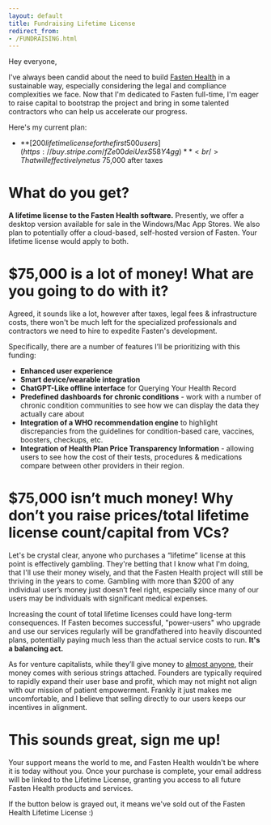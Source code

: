 ```yaml
---
layout: default
title: Fundraising Lifetime License
redirect_from:
- /FUNDRAISING.html
---
```


Hey everyone, 

I've always been candid about the need to build [Fasten Health](https://github.com/fastenhealth/fasten-onprem) in a sustainable way, especially considering the legal and compliance complexities we face. Now that I'm dedicated to Fasten full-time, I'm eager to raise capital to bootstrap the project and bring in some talented contractors who can help us accelerate our progress.

Here's my current plan:

- **[$200 lifetime license for the first 500 users](https://buy.stripe.com/fZe00deiUexS58Y4gg)**
  <br/>That will effectively net us ~$75,000 after taxes  

# What do you get? 

**A lifetime license to the Fasten Health software.** Presently, we offer a desktop version available for sale in the Windows/Mac App Stores. We also plan to potentially offer a cloud-based, self-hosted version of Fasten. Your lifetime license would apply to both. 

# $75,000 is a lot of money! What are you going to do with it? 

Agreed, it sounds like a lot, however after taxes, legal fees & infrastructure costs, there won't be much left for the specialized professionals and contractors we need to hire to expedite Fasten's development. 


Specifically, there are a number of features I’ll be prioritizing with this funding: 

- **Enhanced user experience**
- **Smart device/wearable integration**
- **ChatGPT-Like offline interface** for Querying Your Health Record
- **Predefined dashboards for chronic conditions** - work with a number of chronic condition communities to see how we can display the data they actually care about
- **Integration of a WHO recommendation engine** to highlight discrepancies from the guidelines for condition-based care, vaccines, boosters, checkups, etc. 
- **Integration of Health Plan Price Transparency Information** - allowing users to see how the cost of their tests, procedures & medications compare between other providers in their region. 
  
# $75,000 isn’t much money! Why don’t you raise prices/total lifetime license count/capital from VCs?

Let's be crystal clear, anyone who purchases a “lifetime” license at this point is effectively gambling. They're betting that I know what I'm doing, that I'll use their money wisely, and that the Fasten Health project will still be thriving in the years to come. Gambling with more than $200 of any individual user’s money just doesn’t feel right, especially since many of our users may be individuals with significant medical expenses.
 
Increasing the count of total lifetime licenses could have long-term consequences. If Fasten becomes successful, "power-users" who upgrade and use our services regularly will be grandfathered into heavily discounted plans, potentially paying much less than the actual service costs to run. **It's a balancing act.**

As for venture capitalists, while they’ll give money to [almost anyone](https://techcrunch.com/2014/07/18/yo-raises-1-5m-in-funding-at-a-10m-valuation-investors-include-betaworks-and-pete-cashmore), their money comes with serious strings attached. Founders are typically required to rapidly expand their user base and profit, which may not might not align with our mission of patient empowerment.
Frankly it just makes me uncomfortable, and I believe that selling directly to our users keeps our incentives in alignment.

# This sounds great, sign me up!  

Your support means the world to me, and Fasten Health wouldn't be where it is today without you. Once your purchase is complete, your email address will be linked to the Lifetime License, granting you access to all future Fasten Health products and services.

If the button below is grayed out, it means we've sold out of the Fasten Health Lifetime License  :)

<script async
  src="https://js.stripe.com/v3/buy-button.js">
</script>

<div style="text-align: center;">
	<stripe-buy-button
	  buy-button-id="buy_btn_1Nkh95IFLNuhRPAOxqLT4xL2"
	  publishable-key="pk_live_51Lu66OIFLNuhRPAOdj1Z7GGu8H7LXLiqZzIPsm9mxtBWFMJezICT9VM8cRBlyxAqX6hxsPOFxEpcCE7VamBFXJvh00dCxySPpr"
>	
	</stripe-buy-button>
</div>
